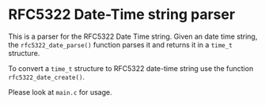 # RFC5322 Date-Time string parser

This is a parser for the RFC5322 Date Time string. Given an date time
string, the `rfc5322_date_parse()` function parses it and returns it in a
`time_t` structure.

To convert a `time_t` structure to RFC5322 date-time string use the
function `rfc5322_date_create()`.

Please look at `main.c` for usage.

